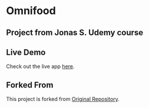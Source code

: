 # Omnifood
## Project from Jonas S. Udemy course
## Live Demo
Check out the live app [here](https://ro008.github.io/omnifood/).

## Forked From
This project is forked from [Original Repository](https://github.com/jonasschmedtmann/html-css-course).
